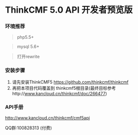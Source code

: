 ThinkCMF 5.0 API 开发者预览版
===============
### 环境推荐
> php5.5+

> mysql 5.6+

> 打开rewrite

### 安装步骤

1. 请先安装ThinkCMF5 https://github.com/thinkcmf/thinkcmf
2. 再把本项目代码覆盖到 thinkcmf5根目录(最终目标参考http://www.kancloud.cn/thinkcmf/doc/266477)

### API手册
http://www.kancloud.cn/thinkcmf/cmf5api

QQ群:100828313 (付费)




